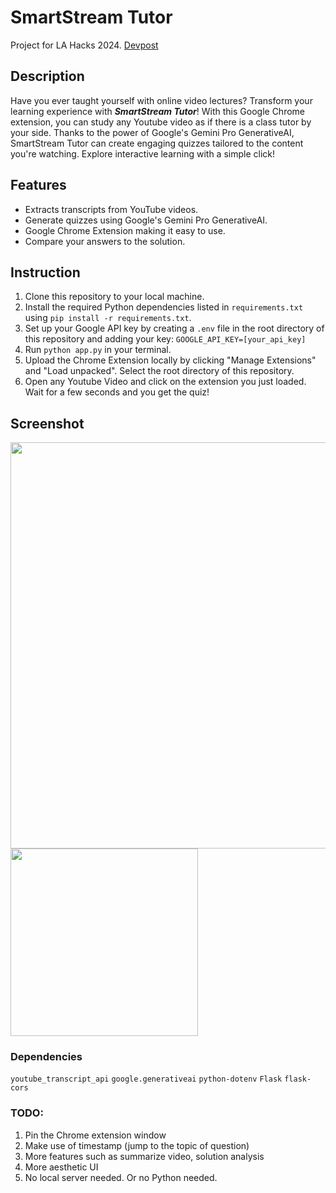 # SmartStream Tutor
Project for LA Hacks 2024.
[Devpost]()

## Description
Have you ever taught yourself with online video lectures? Transform your learning experience with **_SmartStream Tutor_**! With this Google Chrome extension, you can study any Youtube video as if there is a class tutor by your side. Thanks to the power of Google's Gemini Pro GenerativeAI, SmartStream Tutor can create engaging quizzes tailored to the content you're watching. Explore interactive learning with a simple click!

## Features
- Extracts transcripts from YouTube videos.
- Generate quizzes using Google's Gemini Pro GenerativeAI.
- Google Chrome Extension making it easy to use.
- Compare your answers to the solution.

## Instruction
1. Clone this repository to your local machine.
2. Install the required Python dependencies listed in `requirements.txt` using `pip install -r requirements.txt`.
3. Set up your Google API key by creating a `.env` file in the root directory of this repository and adding your key: `GOOGLE_API_KEY=[your_api_key]`
4. Run `python app.py` in your terminal.
5. Upload the Chrome Extension locally by clicking "Manage Extensions" and "Load unpacked". Select the root directory of this repository.
6. Open any Youtube Video and click on the extension you just loaded. Wait for a few seconds and you get the quiz!

## Screenshot
<img src="https://github.com/Zeitgeisttt/SmartStream-Tutor/assets/42275000/9a65f20c-8670-40ce-9d5a-e3e9d90ab1a6" width="650">  <img src="https://github.com/Zeitgeisttt/SmartStream-Tutor/assets/42275000/d9e5e985-0441-45b9-a179-6e3588117be8" width="300">

### Dependencies
`youtube_transcript_api`
`google.generativeai`
`python-dotenv`
`Flask`
`flask-cors`

### TODO:
1. Pin the Chrome extension window
2. Make use of timestamp (jump to the topic of question)
3. More features such as summarize video, solution analysis
4. More aesthetic UI
5. No local server needed. Or no Python needed.
